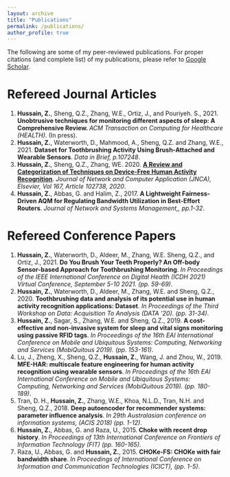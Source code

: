 ```yaml
---
layout: archive
title: "Publications"
permalink: /publications/
author_profile: true
---
```


The following are some of my peer-reviewed publications. For proper citations (and complete list) of my publications, please refer to [Google Scholar](https://scholar.google.com.au/citations?user=h1hEBrEAAAAJ&hl=en&oi=ao).

Refereed Journal Articles
======

1. **Hussain, Z.**, Sheng, Q.Z., Zhang, W.E., Ortiz, J., and Pouriyeh. S., 2021. <b>Unobtrusive techniques for monitoring different aspects of sleep: A Comprehensive Review. </b> <i> ACM Transaction on Computing for Healthcare (HEALTH)</i>. (In press).
2. **Hussain, Z.**, Waterworth, D., Mahmood, A., Sheng, Q.Z. and Zhang, W.E., 2021. <b>Dataset for Toothbrushing Activity Using Brush-Attached and Wearable Sensors</b>.<i> Data in Brief, p.107248</i>.
3. **Hussain, Z.**, Sheng, Q.Z., Zhang, WE. 2020. <b> [A Review and Categorization of Techniques on Device-Free Human Activity Recognition](https://www.sciencedirect.com/science/article/abs/pii/S1084804520302125)</b>. <i>Journal of Network and Computer Application (JNCA), Elsevier, Vol 167, Article 102738, 2020</i>.
4. **Hussain, Z.**, Abbas, G. and Halim, Z., 2017. <b>A Lightweight Fairness-Driven AQM for Regulating Bandwidth Utilization in Best-Effort Routers</b>. <i>Journal of Network and Systems Management,, pp.1-32</i>.

Refereed Conference Papers
======
1. **Hussain, Z.**, Waterworth, D., Aldeer, M., Zhang, W.E. Sheng, Q.Z., and Ortiz, J., 2021.<b> Do You Brush Your Teeth Properly? An Off-body Sensor-based Approach for Toothbrushing Monitoring</b>. <i>In Proceedings of the IEEE International Conference on Digital Health (ICDH 2021) Virtual Conference, September 5-10 2021. (pp. 59-69)</i>.
2. **Hussain, Z.**, Waterworth, D., Aldeer, M., Zhang, W.E. and Sheng, Q.Z., 2020. <b>Toothbrushing data and analysis of its potential use in human activity recognition applications: Dataset</b>. <i>In Proceedings of the Third Workshop on Data: Acquisition To Analysis (DATA '20). (pp. 31-34)</i>.
3. **Hussain, Z.**, Sagar, S., Zhang, W.E. and Sheng, Q.Z., 2019. <b>A cost-effective and non-invasive system for sleep and vital signs monitoring using passive RFID tags</b>. <i>In Proceedings of the 16th EAI International Conference on Mobile and Ubiquitous Systems: Computing, Networking and Services (MobiQuitous 2019). (pp. 153-161)</i>.
4. Lu, J., Zheng, X., Sheng, Q.Z., **Hussain, Z.**, Wang, J. and Zhou, W., 2019.<b> MFE-HAR: multiscale feature engineering for human activity recognition using wearable sensors</b>.<i> In Proceedings of the 16th EAI International Conference on Mobile and Ubiquitous Systems: Computing, Networking and Services (MobiQuitous 2019). (pp. 180-189)</i>.
5. Tran, D. H., **Hussain, Z.**, Zhang, W.E., Khoa, N.L.D., Tran, N.H. and Sheng, Q.Z., 2018. <b>Deep autoencoder for recommender systems: parameter influence analysis</b>.<i> In 29th Australasian conference on information systems, (ACIS 2018) (pp. 1-12)</i>. 
6. **Hussain, Z.**, Abbas, G. and Raza, U., 2015.<b> Choke with recent drop history</b>.<i> In Proceedings of 13th International Conference on Frontiers of Information Technology (FIT) (pp. 160-165)</i>.
7. Raza, U., Abbas, G. and **Hussain, Z.**, 2015. <b>CHOKe-FS: CHOKe with fair bandwidth share</b>. <i>In Proceedings of International Conference on Information and Communication Technologies (ICICT), (pp. 1-5)</i>.
